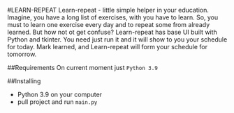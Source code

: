 #LEARN-REPEAT
Learn-repeat - little simple helper in your education.
Imagine, you have a long list of exercises, with you have to learn. 
So, you must to learn one exercise every day and to repeat some from already learned.
But how not ot get confuse? 
Learn-repeat has base UI built with Python and tkinter. 
You need just run it and it will show to you your schedule for today. 
Mark learned, and Learn-repeat will form your schedule for tomorrow.

##Requirements
On current moment just `Python 3.9`

##Installing
- Python 3.9 on your computer
- pull project and run `main.py`
